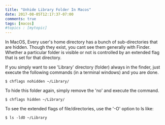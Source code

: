 ```yaml
---
title: "Unhide Library Folder In Macos"
date: 2017-08-05T12:17:37-07:00
comments: true
tags: [macos]
#topics : [mytopic]
---
```


In MacOS, Every user's home directory has a bunch of sub-directories that
are hidden. Though they exist, you cant see them generally with Finder.
Whether a particular folder is visible or not is controlled by an 
extended flag that is set for that directory.

If you simply want to see 'Library' directory (folder) always in the
finder, just execute the following commands (in a terminal windows) and you are done.

```shell
$ chflags nohidden ~/Library/
```

To hide this folder again, simply  remove the 'no' and execute the command.
```
$ chflags hidden ~/Library/
```

To see the extended flags of file/directories, use the '-O' option to ls
like:

```
$ ls -ldO ~/Library
```
